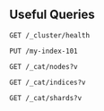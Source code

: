 ## Useful Queries

```
GET /_cluster/health

PUT /my-index-101

GET /_cat/nodes?v

GET /_cat/indices?v

GET /_cat/shards?v
```